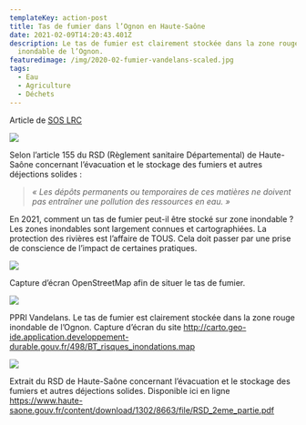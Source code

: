 ```yaml
---
templateKey: action-post
title: Tas de fumier dans l’Ognon en Haute-Saône
date: 2021-02-09T14:20:43.401Z
description: Le tas de fumier est clairement stockée dans la zone rouge
  inondable de l’Ognon.
featuredimage: /img/2020-02-fumier-vandelans-scaled.jpg
tags:
  - Eau
  - Agriculture
  - Déchets
---
```

Article de [SOS LRC](https://www.soslrc.com/?author=1)

![](/img/2020-02-fumier-vandelans-scaled.jpg?nf_resize=fit&w=400#center)

Selon l’article 155 du RSD (Règlement sanitaire Départemental) de Haute-Saône concernant l’évacuation et le stockage des fumiers et autres déjections solides :

> *« Les dépôts permanents ou temporaires de ces matières ne doivent pas entraîner une pollution des ressources en eau. »*

En 2021, comment un tas de fumier peut-il être stocké sur zone inondable ? Les zones inondables sont largement connues et cartographiées. La protection des rivières est l’affaire de TOUS. Cela doit passer par une prise de conscience de l’impact de certaines pratiques.

![](/img/capture-décran-2021-02-09-à-09.48.04.jpg#center)

Capture d’écran OpenStreetMap afin de situer le tas de fumier.

![](/img/ppri-vandelans.png?nf_resize=fit&w=400#center)

PPRI Vandelans. Le tas de fumier est clairement stockée dans la zone rouge inondable de l’Ognon. Capture d’écran du site <http://carto.geo-ide.application.developpement-durable.gouv.fr/498/BT_risques_inondations.map>

![](/img/capture-décran-2021-02-08-à-14.17.36-jpg.jpg#center)

Extrait du RSD de Haute-Saône concernant l’évacuation et le stockage des fumiers et autres déjections solides. Disponible ici en ligne <https://www.haute-saone.gouv.fr/content/download/1302/8663/file/RSD_2eme_partie.pdf>